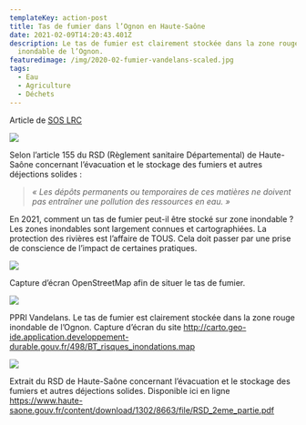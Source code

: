 ```yaml
---
templateKey: action-post
title: Tas de fumier dans l’Ognon en Haute-Saône
date: 2021-02-09T14:20:43.401Z
description: Le tas de fumier est clairement stockée dans la zone rouge
  inondable de l’Ognon.
featuredimage: /img/2020-02-fumier-vandelans-scaled.jpg
tags:
  - Eau
  - Agriculture
  - Déchets
---
```

Article de [SOS LRC](https://www.soslrc.com/?author=1)

![](/img/2020-02-fumier-vandelans-scaled.jpg?nf_resize=fit&w=400#center)

Selon l’article 155 du RSD (Règlement sanitaire Départemental) de Haute-Saône concernant l’évacuation et le stockage des fumiers et autres déjections solides :

> *« Les dépôts permanents ou temporaires de ces matières ne doivent pas entraîner une pollution des ressources en eau. »*

En 2021, comment un tas de fumier peut-il être stocké sur zone inondable ? Les zones inondables sont largement connues et cartographiées. La protection des rivières est l’affaire de TOUS. Cela doit passer par une prise de conscience de l’impact de certaines pratiques.

![](/img/capture-décran-2021-02-09-à-09.48.04.jpg#center)

Capture d’écran OpenStreetMap afin de situer le tas de fumier.

![](/img/ppri-vandelans.png?nf_resize=fit&w=400#center)

PPRI Vandelans. Le tas de fumier est clairement stockée dans la zone rouge inondable de l’Ognon. Capture d’écran du site <http://carto.geo-ide.application.developpement-durable.gouv.fr/498/BT_risques_inondations.map>

![](/img/capture-décran-2021-02-08-à-14.17.36-jpg.jpg#center)

Extrait du RSD de Haute-Saône concernant l’évacuation et le stockage des fumiers et autres déjections solides. Disponible ici en ligne <https://www.haute-saone.gouv.fr/content/download/1302/8663/file/RSD_2eme_partie.pdf>